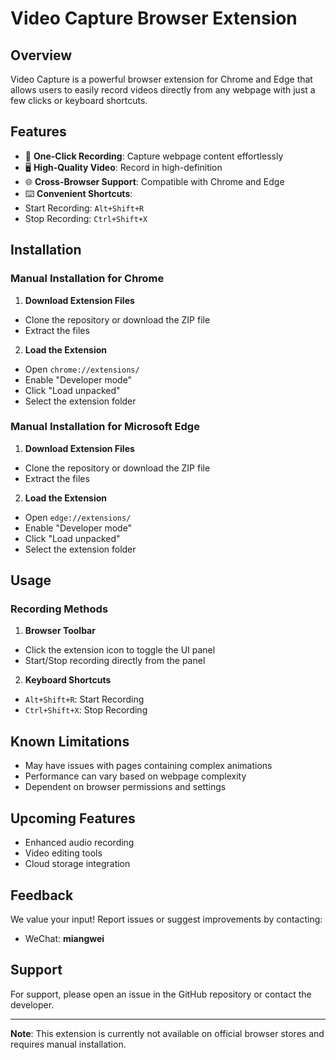 # Video Capture Browser Extension

## Overview

Video Capture is a powerful browser extension for Chrome and Edge that allows users to easily record videos directly from any webpage with just a few clicks or keyboard shortcuts.

## Features

- 🎥 **One-Click Recording**: Capture webpage content effortlessly
- 🖥️ **High-Quality Video**: Record in high-definition
- 🌐 **Cross-Browser Support**: Compatible with Chrome and Edge
- ⌨️ **Convenient Shortcuts**: 
- Start Recording: `Alt+Shift+R`
- Stop Recording: `Ctrl+Shift+X`

## Installation

### Manual Installation for Chrome

1. **Download Extension Files**
 - Clone the repository or download the ZIP file
 - Extract the files

2. **Load the Extension**
 - Open `chrome://extensions/`
 - Enable "Developer mode"
 - Click "Load unpacked"
 - Select the extension folder

### Manual Installation for Microsoft Edge

1. **Download Extension Files**
 - Clone the repository or download the ZIP file
 - Extract the files

2. **Load the Extension**
 - Open `edge://extensions/`
 - Enable "Developer mode"
 - Click "Load unpacked"
 - Select the extension folder

## Usage

### Recording Methods

1. **Browser Toolbar**
 - Click the extension icon to toggle the UI panel
 - Start/Stop recording directly from the panel

2. **Keyboard Shortcuts**
 - `Alt+Shift+R`: Start Recording
 - `Ctrl+Shift+X`: Stop Recording

## Known Limitations

- May have issues with pages containing complex animations
- Performance can vary based on webpage complexity
- Dependent on browser permissions and settings

## Upcoming Features

- Enhanced audio recording
- Video editing tools
- Cloud storage integration

## Feedback

We value your input! Report issues or suggest improvements by contacting:
- WeChat: **miangwei**

## Support

For support, please open an issue in the GitHub repository or contact the developer.

---

**Note**: This extension is currently not available on official browser stores and requires manual installation.
